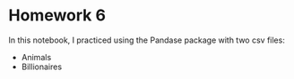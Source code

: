 # Homework 6
In this notebook, I practiced using the Pandase package with two csv files:
- Animals
- Billionaires